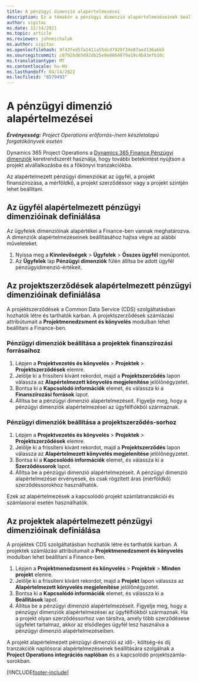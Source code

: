 ```yaml
---
title: A pénzügyi dimenzió alapértelmezései
description: Ez a témakör a pénzügyi dimenzió alapértelmezéseinek beállításával kapcsolatban tartalmaz tájékoztatást.
author: sigitac
ms.date: 12/14/2021
ms.topic: article
ms.reviewer: johnmichalak
ms.author: sigitac
ms.openlocfilehash: 9f43fed57a1411a55dcd7929f34e87aed136a6b5
ms.sourcegitcommit: c0792bd65d92db25e0e8864879a19c4b93efb10c
ms.translationtype: MT
ms.contentlocale: hu-HU
ms.lasthandoff: 04/14/2022
ms.locfileid: "8579493"
---
```

# <a name="financial-dimension-defaults"></a>A pénzügyi dimenzió alapértelmezései

_**Érvényesség:** Project Operations erőforrás-/nem készletalapú forgatókönyvek esetén_



Dynamics 365 Project Operations a [Dynamics 365 Finance Pénzügyi dimenziók](/dynamics365/finance/general-ledger/financial-dimensions) keretrendszerét használja, hogy további betekintést nyújtson a projekt alvállalkozásba és a főkönyvi tranzakciókba.

Az alapértelmezett pénzügyi dimenziókat az ügyfél, a projekt finanszírozása, a mérföldkő, a projekt szerződéssor vagy a projekt szintjén lehet beállítani.

## <a name="define-default-financial-dimensions-for-a-customer"></a>Az ügyfél alapértelmezett pénzügyi dimenzióinak definiálása

Az ügyfelek dimenzióinak alapértékei a Finance-ben vannak meghatározva. A dimenziók alapértelmezéseinek beállításához hajtsa végre az alábbi műveleteket.

1. Nyissa meg a **Kinnlevőségek** > **Ügyfelek** > **Összes ügyfél** menüpontot.
2. Az **Ügyfelek** lap **Pénzügyi dimenziók** fülén állítsa be adott ügyfél pénzügyidimenzió-értékeit.

## <a name="define-default-financial-dimensions-for-project-contracts"></a>Az projektszerződések alapértelmezett pénzügyi dimenzióinak definiálása

A projektszerződések a Common Data Service (CDS) szolgáltatásban hozhatók létre és tarthatók karban. A projektszerződések számlázási attribútumait a **Projektmenedzsment és könyvelés** modulban lehet beállítani a Finance-ben.

### <a name="set-financial-dimensions-for-a-project-funding-source"></a>Pénzügyi dimenziók beállítása a projektek finanszírozási forrásaihoz

1. Lépjen a **Projektvezetés és könyvelés** > **Projektek** > **Projektszerződések** elemre.
2. Jelölje ki a frissíteni kívánt rekordot, majd a **Projektszerződés** lapon válassza az **Alapértelmezett könyvelés megjelenítése** jelölőnégyzetet.
3. Bontsa ki a **Kapcsolódó információk** elemet, és válassza ki a **Finanszírozási források** lapot.
4. Állítsa be a pénzügyi dimenzió alapértelmezéseit. Figyelje meg, hogy a pénzügyi dimenziók alapértelmezései az ügyfélfiókból származnak.

### <a name="set-financial-dimensions-for-a-project-contract-line"></a>Pénzügyi dimenziók beállítása a projektszerződés-sorhoz

1. Lépjen a **Projektvezetés és könyvelés** > **Projektek** > **Projektszerződések** elemre.
2. Jelölje ki a frissíteni kívánt rekordot, majd a **Projektszerződés** lapon válassza az **Alapértelmezett könyvelés megjelenítése** jelölőnégyzetet.
3. Bontsa ki a **Kapcsolódó információk** elemet, és válassza ki a **Szerződéssorok** lapot.
4. Állítsa be a pénzügyi dimenzió alapértelmezéseit. A pénzügyi dimenzió alapértelmezései érvényesek, és csak rögzített áras (mérföldkő) szerződéssorokhoz használhatók.

Ezek az alapértelmezések a kapcsolódó projekt számlatranzakciói és számlasorai esetén használhatók.

## <a name="define-default-financial-dimensions-for-projects"></a>Az projektek alapértelmezett pénzügyi dimenzióinak definiálása

A projektek CDS szolgáltatásban hozhatók létre és tarthatók karban. A projektek számlázási attribútumait a **Projektmenedzsment és könyvelés** modulban lehet beállítani a Finance-ben.

1. Lépjen a **Projektmenedzsment és könyvelés** > **Projektek** > **Minden projekt** elemre.
2. Jelölje ki a frissíteni kívánt rekordot, majd a **Projekt** lapon válassza az **Alapértelmezett könyvelés megjelenítése** jelölőnégyzetet.
3. Bontsa ki a **Kapcsolódó információk** elemet, és válassza ki a **Beállítások** lapot.
4. Állítsa be a pénzügyi dimenzió alapértelmezéseit. Figyelje meg, hogy a pénzügyi dimenziók alapértelmezései az ügyfélfiókból származnak. Ha a projekt olyan szerződéssorhoz van társítva, amely több szerződésese ügyfelet tartalmaz, akkor az elsődleges ügyfél lesz használva a pénzügyi dimenzió alapértelmezéseiben.

A projekt alapértelmezett pénzügyi dimenziói az idő-, költség-és díj tranzakciók naplósorai alapértelmezéseinek beállítására szolgálnak a **Project Operations integrációs naplóban** és a kapcsolódó projektszámla-sorokban.

[!INCLUDE[footer-include](../includes/footer-banner.md)]
